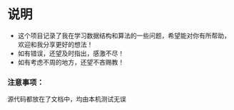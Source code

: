 # 说明
* 这个项目记录了我在学习数据结构和算法的一些问题，希望能对你有所帮助，欢迎和我分享更好的想法！
* 如有错误，还望及时指出，感激不尽！
* 如有考虑不周的地方，还望不吝赐教！
### 注意事项：
源代码都放在了文档中，均由本机测试无误